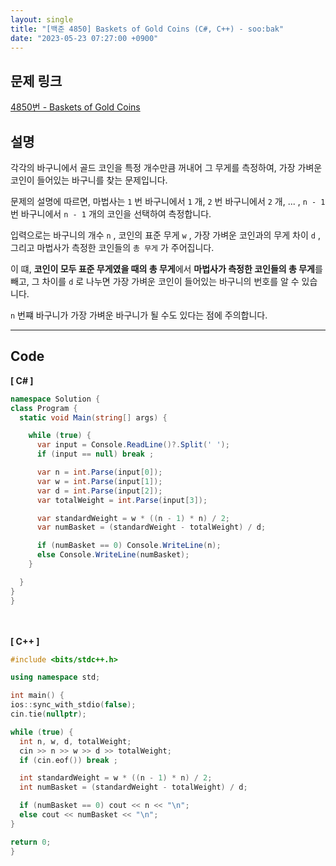 ```yaml
---
layout: single
title: "[백준 4850] Baskets of Gold Coins (C#, C++) - soo:bak"
date: "2023-05-23 07:27:00 +0900"
---
```


## 문제 링크
  [4850번 - Baskets of Gold Coins](https://www.acmicpc.net/problem/4850)

## 설명
각각의 바구니에서 골드 코인을 특정 개수만큼 꺼내어 그 무게를 측정하여, 가장 가벼운 코인이 들어있는 바구니를 찾는 문제입니다. <br>

문제의 설명에 따르면, 마법사는 `1` 번 바구니에서 `1` 개, `2` 번 바구니에서 `2` 개, ... , `n - 1` 번 바구니에서 `n - 1` 개의 코인을 선택하여 측정합니다. <br>

입력으로는 바구니의 개수 `n` , 코인의 표준 무게 `w` , 가장 가벼운 코인과의 무게 차이 `d` , 그리고 마법사가 측정한 코인들의 `총 무게` 가 주어집니다. <br>

이 떄, <b>코인이 모두 표준 무게였을 때의 총 무게</b>에서 <b>마법사가 측정한 코인들의 총 무게</b>를 빼고, 그 차이를 `d` 로 나누면 가장 가벼운 코인이 들어있는 바구니의 번호를 알 수 있습니다. <br>

`n` 번쨰 바구니가 가장 가벼운 바구니가 될 수도 있다는 점에 주의합니다. <br>

- - -

## Code
<b>[ C# ] </b>
<br>

  ```c#
namespace Solution {
  class Program {
    static void Main(string[] args) {

      while (true) {
        var input = Console.ReadLine()?.Split(' ');
        if (input == null) break ;

        var n = int.Parse(input[0]);
        var w = int.Parse(input[1]);
        var d = int.Parse(input[2]);
        var totalWeight = int.Parse(input[3]);

        var standardWeight = w * ((n - 1) * n) / 2;
        var numBasket = (standardWeight - totalWeight) / d;

        if (numBasket == 0) Console.WriteLine(n);
        else Console.WriteLine(numBasket);
      }

    }
  }
}
  ```
<br><br>
<b>[ C++ ] </b>
<br>

  ```c++
#include <bits/stdc++.h>

using namespace std;

int main() {
  ios::sync_with_stdio(false);
  cin.tie(nullptr);

  while (true) {
    int n, w, d, totalWeight;
    cin >> n >> w >> d >> totalWeight;
    if (cin.eof()) break ;

    int standardWeight = w * ((n - 1) * n) / 2;
    int numBasket = (standardWeight - totalWeight) / d;

    if (numBasket == 0) cout << n << "\n";
    else cout << numBasket << "\n";
  }

  return 0;
}
  ```

